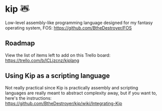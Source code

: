 # kip ![kip logo](https://raw.githubusercontent.com/BtheDestroyer/kip/master/res/Logo_KIP.trimmed.32.png)

Low-level assembly-like programming language designed for my fantasy operating system, FOS: https://github.com/BtheDestroyer/FOS

## Roadmap

View the list of items left to add on this Trello board: https://trello.com/b/lCLjzcnz/kiplang

## Using Kip as a scripting language

Not really practical since Kip is practically assembly and scripting languages are really meant to abstract complexity away, but if you want to, here's the instructions: https://github.com/BtheDestroyer/kip/wiki/Integrating-Kip
